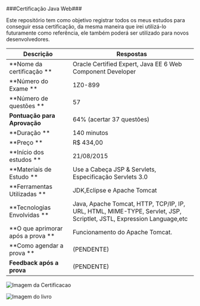 ###Certificação Java Web###

Este repositório tem como objetivo registrar todos os meus estudos para conseguir essa certificação, da mesma maneira que irei utilizá-lo futuramente como referência, ele também poderá ser utilizado para novos desenvolvedores.

Descrição | Respostas 
--------- | ------------
**Nome da certificação    ** | Oracle Certified Expert, Java EE 6 Web Component Developer
**Número do Exame         ** | 1Z0-899
**Número de questões      ** | 57
**Pontuação para Aprovação** | 64% (acertar 37 questões)
**Duração                 ** | 140 minutos 
**Preço                   ** | R$ 434,00
**Início dos estudos ** | 21/08/2015
**Materiais de Estudo ** | Use a Cabeça JSP & Servlets, Especificação Servlets 3.0
**Ferramentas Utilizadas ** | JDK,Eclipse e Apache Tomcat
**Tecnologias Envolvidas ** | Java, Apache Tomcat, HTTP, TCP/IP, IP, URL, HTML, MIME-TYPE, Servlet, JSP, Scriptlet, JSTL, Expression Language,etc
**O que aprimorar após a prova ** | Funcionamento do Apache Tomcat.
**Como agendar a prova ** | (PENDENTE)
**Feedback após a prova** | (PENDENTE)


![Imagem da Certificacao](http://s28.postimg.org/sva77qszv/phpv1oh_Lo.jpg)

![Imagem do livro](http://isuba.s8.com.br/produtos/01/00/item/6829/4/6829450G1.jpg)
